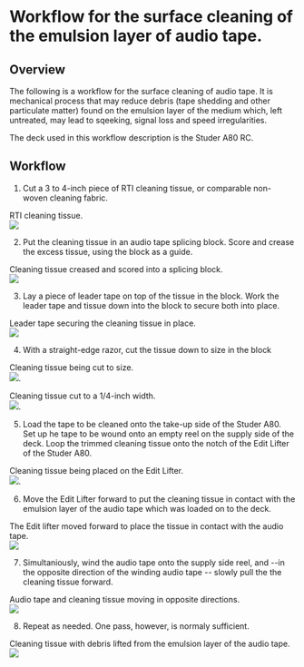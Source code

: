
# Workflow for the surface cleaning of the emulsion layer of audio tape.

## Overview

The following is a workflow for the surface cleaning of audio tape. It is mechanical process that may reduce debris (tape shedding and other particulate matter) found on the emulsion layer of the medium which, left untreated, may lead to sqeeking, signal loss and speed irregularities. 

The deck used in this workflow description is the Studer A80 RC.    

  
## Workflow
   
1)  Cut a 3 to 4-inch piece of RTI cleaning tissue, or comparable non-woven cleaning fabric.

RTI cleaning tissue.  
![](emulsion_1.jpg)


2)  Put the cleaning tissue in an audio tape splicing block.  Score and crease the excess tissue, using the block as a guide.  
   
Cleaning tissue creased and scored into a splicing block.  
![](emulsion_2.jpg)  
  
3)  Lay a piece of leader tape on top of the tissue in the block.   Work the leader tape and tissue down into the block to secure both into place.  
 
Leader tape securing the cleaning tissue in place.  
![](emulsion_3.jpg) 

4)  With a straight-edge razor, cut the tissue down to size in the block
  
Cleaning tissue being cut to size.  
![](emulsion_4.jpg).  

Cleaning tissue cut to a 1/4-inch width.  
![](emulsion_4.5.jpg).  

5)  Load the tape to be cleaned onto the take-up side of the Studer A80.  Set up he tape to be wound onto an empty reel on the supply side of the deck.  Loop the trimmed cleaning tissue onto the notch of the Edit Lifter of the Studer A80.  

Cleaning tissue being placed on the Edit Lifter.  
![](emulsion_5.jpg).  


6)  Move the Edit Lifter forward to put the cleaning tissue in contact with the emulsion layer of the audio tape which was loaded on to the deck.  
  
The Edit lifter moved forward to place the tissue in contact with the audio tape.  
![](emulsion_6a.jpg)

7)  Simultaniously, wind the audio tape onto the supply side reel, and --in the opposite direction of the winding audio tape -- slowly pull the the cleaning tissue forward.

Audio tape and cleaning tissue moving in opposite directions.  
![](emulsion_7.jpg)  

8)  Repeat as needed.  One pass, however, is normaly sufficient.  

Cleaning tissue with debris lifted from the emulsion layer of the audio tape.  
![](emulsion_8a.jpg)



